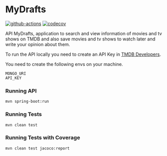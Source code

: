 # MyDrafts

[![github-actions](https://github.com/algab/api-mydrafts/actions/workflows/master.yml/badge.svg)](https://github.com/algab/api-mydrafts/actions)
[![codecov](https://codecov.io/gh/algab/api-mydrafts/branch/master/graph/badge.svg?token=4HHIZGIOLW)](https://codecov.io/gh/algab/api-mydrafts)

API MyDrafts, application to search and view information of movies and tv shows on TMDB and also save movies and tv shows to watch later and write your opinion about them.

To run the API locally you need to create an API Key in [TMDB Developers](https://developers.themoviedb.org/3/getting-started/introduction).

You need to create the following envs on your machine.

```
MONGO_URI
API_KEY
```

### Running API

```
mvn spring-boot:run
```

### Running Tests

```
mvn clean test
```

### Running Tests with Coverage

```
mvn clean test jacoco:report
```
